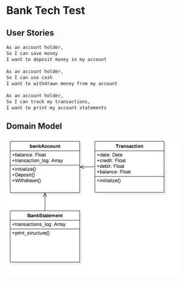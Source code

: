 # Bank Tech Test

## User Stories

```
As an account holder,
So I can save money
I want to deposit money in my account

As an account holder,
So I can use cash
I want to withdrawn money from my account

As an account holder,
So I can track my transactions,
I want to print my account statements
```

## Domain Model

![Domain Model](bank-domain-model.jpg)
